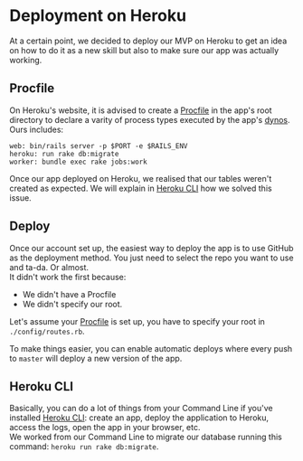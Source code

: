 # Deployment on Heroku

At a certain point, we decided to deploy our MVP on Heroku to get an idea on how to do it as a new skill but also to make sure our app was actually working.

## Procfile

On Heroku's website, it is advised to create a [Procfile](https://devcenter.heroku.com/articles/procfile) in the app's root directory to declare a varity of process types executed by the app's [dynos](https://devcenter.heroku.com/articles/dynos). Ours includes:

```
web: bin/rails server -p $PORT -e $RAILS_ENV
heroku: run rake db:migrate
worker: bundle exec rake jobs:work
```

Once our app deployed on Heroku, we realised that our tables weren't created as expected. We will explain in [Heroku CLI](https://github.com/ChocolatineMathou/acebook-PushMePullYou/blob/master/docs/deployment-heroku.md#heroku-cli) how we solved this issue.

## Deploy

Once our account set up, the easiest way to deploy the app is to use GitHub as the deployment method. You just need to select the repo you want to use and ta-da. Or almost.  
It didn't work the first because:  
- We didn't have a Procfile  
- We didn't specify our root.  

Let's assume your [Procfile](https://github.com/ChocolatineMathou/acebook-PushMePullYou/blob/master/docs/deployment-heroku.md#procfile) is set up, you have to specify your root in `./config/routes.rb`.

To make things easier, you can enable automatic deploys where every push to `master` will deploy a new version of the app.

## Heroku CLI

Basically, you can do a lot of things from your Command Line if you've installed [Heroku CLI](https://devcenter.heroku.com/articles/heroku-cli#download-and-install): create an app, deploy the application to Heroku, access the logs, open the app in your browser, etc.  
We worked from our Command Line to migrate our database running this command: `heroku run rake db:migrate`.